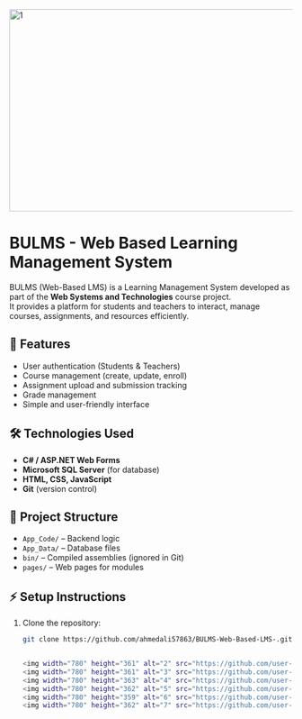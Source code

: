 <img width="780" height="359" alt="1" src="https://github.com/user-attachments/assets/03926957-286e-4ff1-b545-7c3057faaa8c" />

# BULMS - Web Based Learning Management System

BULMS (Web-Based LMS) is a Learning Management System developed as part of the **Web Systems and Technologies** course project.  
It provides a platform for students and teachers to interact, manage courses, assignments, and resources efficiently.

## 🚀 Features
- User authentication (Students & Teachers)  
- Course management (create, update, enroll)  
- Assignment upload and submission tracking  
- Grade management  
- Simple and user-friendly interface  

## 🛠️ Technologies Used
- **C# / ASP.NET Web Forms**
- **Microsoft SQL Server** (for database)
- **HTML, CSS, JavaScript**
- **Git** (version control)

## 📂 Project Structure
- `App_Code/` – Backend logic  
- `App_Data/` – Database files  
- `bin/` – Compiled assemblies (ignored in Git)  
- `pages/` – Web pages for modules  

## ⚡ Setup Instructions
1. Clone the repository:  
   ```bash
   git clone https://github.com/ahmedali57863/BULMS-Web-Based-LMS-.git


   <img width="780" height="361" alt="2" src="https://github.com/user-attachments/assets/4e66aaa3-3df9-405f-9253-5ddc8b323b58" />
   <img width="780" height="361" alt="3" src="https://github.com/user-attachments/assets/e43ded7d-2bca-4d4a-aabd-7ebf1ea4da0c" />
   <img width="780" height="363" alt="4" src="https://github.com/user-attachments/assets/ff2b25b8-4222-4b86-963c-38d110a8693e" />
   <img width="780" height="362" alt="5" src="https://github.com/user-attachments/assets/e2c20663-0f55-45a8-962e-cafecf363ee9" />
   <img width="780" height="359" alt="6" src="https://github.com/user-attachments/assets/23fd86db-1891-40c4-836f-798b3bf4ab03" />
   <img width="780" height="362" alt="7" src="https://github.com/user-attachments/assets/bfc445e2-5289-464a-9e6f-b814155a062b" />

   

